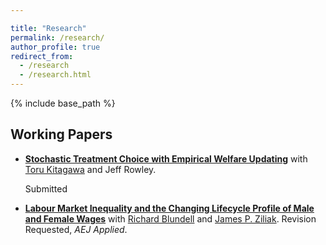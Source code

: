 ```yaml
---

title: "Research"
permalink: /research/
author_profile: true
redirect_from: 
  - /research 
  - /research.html
---
```


{% include base_path %}

## Working Papers
- [**Stochastic Treatment Choice with Empirical Welfare Updating**](/files/KLR.pdf) with [Toru Kitagawa](https://sites.google.com/brown.edu/torukitagawa) and Jeff Rowley.

  Submitted
- [**Labour Market Inequality and the Changing Lifecycle Profile of Male and Female Wages**](/files/BLZ.pdf) with [Richard Blundell](https://www.ucl.ac.uk/~uctp39a/) and [James P. Ziliak](https://sites.google.com/site/jamesziliak/Home?authuser=0).
  Revision Requested, *AEJ Applied*.

